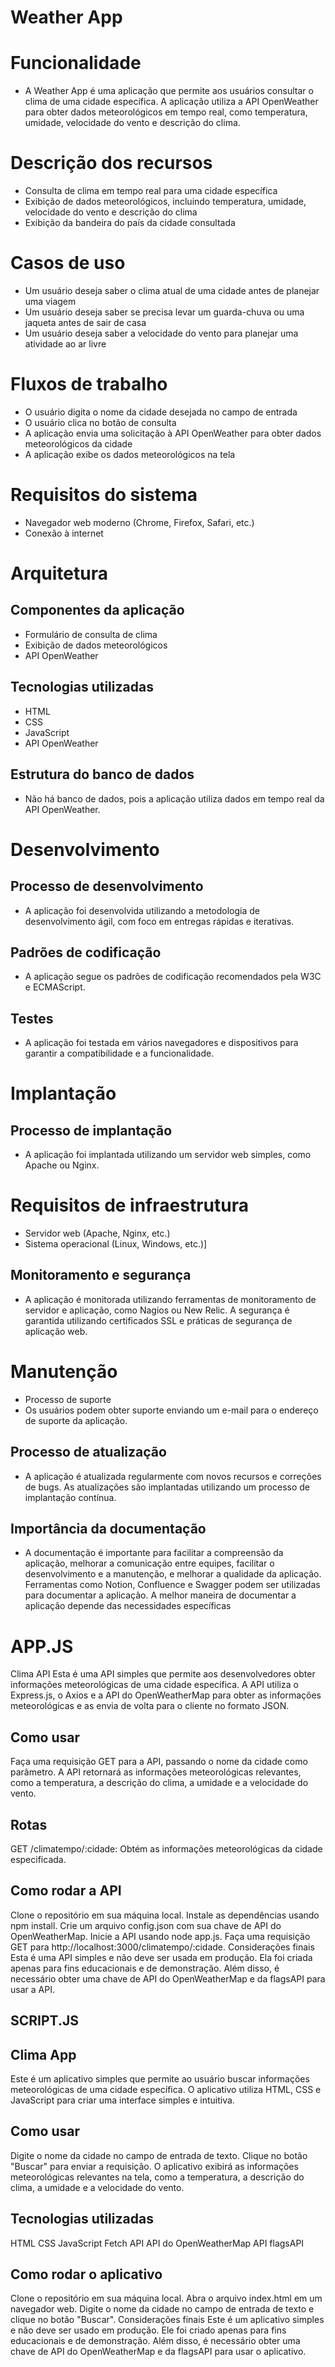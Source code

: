 # Weather App
# Funcionalidade
- A Weather App é uma aplicação que permite aos usuários consultar o clima de uma cidade específica. A aplicação utiliza a API OpenWeather para obter dados meteorológicos em tempo real, como temperatura, umidade, velocidade do vento e descrição do clima.

# Descrição dos recursos
- Consulta de clima em tempo real para uma cidade específica
- Exibição de dados meteorológicos, incluindo temperatura, umidade, velocidade do vento e descrição do clima
- Exibição da bandeira do país da cidade consultada

# Casos de uso
- Um usuário deseja saber o clima atual de uma cidade antes de planejar uma viagem
- Um usuário deseja saber se precisa levar um guarda-chuva ou uma jaqueta antes de sair de casa
- Um usuário deseja saber a velocidade do vento para planejar uma atividade ao ar livre

# Fluxos de trabalho
- O usuário digita o nome da cidade desejada no campo de entrada
- O usuário clica no botão de consulta
- A aplicação envia uma solicitação à API OpenWeather para obter dados meteorológicos da cidade
- A aplicação exibe os dados meteorológicos na tela

# Requisitos do sistema
- Navegador web moderno (Chrome, Firefox, Safari, etc.)
- Conexão à internet

# Arquitetura
## Componentes da aplicação
- Formulário de consulta de clima
- Exibição de dados meteorológicos
- API OpenWeather

## Tecnologias utilizadas
- HTML
- CSS
- JavaScript
- API OpenWeather

## Estrutura do banco de dados
- Não há banco de dados, pois a aplicação utiliza dados em tempo real da API OpenWeather.

# Desenvolvimento
## Processo de desenvolvimento
- A aplicação foi desenvolvida utilizando a metodologia de desenvolvimento ágil, com foco em entregas rápidas e iterativas.

## Padrões de codificação
- A aplicação segue os padrões de codificação recomendados pela W3C e ECMAScript.

## Testes
- A aplicação foi testada em vários navegadores e dispositivos para garantir a compatibilidade e a funcionalidade.

# Implantação
## Processo de implantação
- A aplicação foi implantada utilizando um servidor web simples, como Apache ou Nginx.

# Requisitos de infraestrutura
- Servidor web (Apache, Nginx, etc.)
- Sistema operacional (Linux, Windows, etc.)]
  
## Monitoramento e segurança
- A aplicação é monitorada utilizando ferramentas de monitoramento de servidor e aplicação, como Nagios ou New Relic. A segurança é garantida utilizando certificados SSL e práticas de segurança de aplicação web.

# Manutenção
- Processo de suporte
- Os usuários podem obter suporte enviando um e-mail para o endereço de suporte da aplicação.

## Processo de atualização
- A aplicação é atualizada regularmente com novos recursos e correções de bugs. As atualizações são implantadas utilizando um processo de implantação contínua.

## Importância da documentação
- A documentação é importante para facilitar a compreensão da aplicação, melhorar a comunicação entre equipes, facilitar o desenvolvimento e a manutenção, e melhorar a qualidade da aplicação. Ferramentas como Notion, Confluence e Swagger podem ser utilizadas para documentar a aplicação. A melhor maneira de documentar a aplicação depende das necessidades específicas

  

# APP.JS

Clima API
Esta é uma API simples que permite aos desenvolvedores obter informações meteorológicas de uma cidade específica. A API utiliza o Express.js, o Axios e a API do OpenWeatherMap para obter as informações meteorológicas e as envia de volta para o cliente no formato JSON.

## Como usar
Faça uma requisição GET para a API, passando o nome da cidade como parâmetro.
A API retornará as informações meteorológicas relevantes, como a temperatura, a descrição do clima, a umidade e a velocidade do vento.

## Rotas
GET /climatempo/:cidade: Obtém as informações meteorológicas da cidade especificada.

## Como rodar a API
Clone o repositório em sua máquina local.
Instale as dependências usando npm install.
Crie um arquivo config.json com sua chave de API do OpenWeatherMap.
Inicie a API usando node app.js.
Faça uma requisição GET para http://localhost:3000/climatempo/:cidade.
Considerações finais
Esta é uma API simples e não deve ser usada em produção. Ela foi criada apenas para fins educacionais e de demonstração. Além disso, é necessário obter uma chave de API do OpenWeatherMap e da flagsAPI para usar a API.


## SCRIPT.JS

## Clima App
Este é um aplicativo simples que permite ao usuário buscar informações meteorológicas de uma cidade específica. O aplicativo utiliza HTML, CSS e JavaScript para criar uma interface simples e intuitiva.

## Como usar
Digite o nome da cidade no campo de entrada de texto.
Clique no botão "Buscar" para enviar a requisição.
O aplicativo exibirá as informações meteorológicas relevantes na tela, como a temperatura, a descrição do clima, a umidade e a velocidade do vento.

## Tecnologias utilizadas
HTML
CSS
JavaScript
Fetch API
API do OpenWeatherMap
API flagsAPI

## Como rodar o aplicativo
Clone o repositório em sua máquina local.
Abra o arquivo index.html em um navegador web.
Digite o nome da cidade no campo de entrada de texto e clique no botão "Buscar".
Considerações finais
Este é um aplicativo simples e não deve ser usado em produção. Ele foi criado apenas para fins educacionais e de demonstração. Além disso, é necessário obter uma chave de API do OpenWeatherMap e da flagsAPI para usar o aplicativo.

